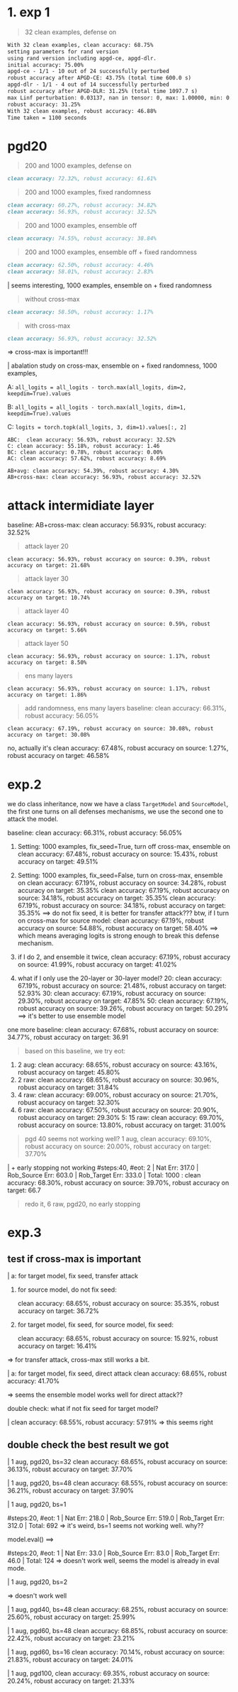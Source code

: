
# 1. exp 1
> 32 clean examples, defense on
```markdown
With 32 clean examples, clean accuracy: 68.75%
setting parameters for rand version
using rand version including apgd-ce, apgd-dlr.
initial accuracy: 75.00%
apgd-ce - 1/1 - 10 out of 24 successfully perturbed
robust accuracy after APGD-CE: 43.75% (total time 600.0 s)
apgd-dlr - 1/1 - 4 out of 14 successfully perturbed
robust accuracy after APGD-DLR: 31.25% (total time 1097.7 s)
max Linf perturbation: 0.03137, nan in tensor: 0, max: 1.00000, min: 0.00000
robust accuracy: 31.25%
With 32 clean examples, robust accuracy: 46.88%
Time taken = 1100 seconds
```
# pgd20
> 200 and 1000 examples, defense on
```markdown
clean accuracy: 72.32%, robust accuracy: 61.61%
```

> 200 and 1000 examples, fixed randomness 
```markdown
clean accuracy: 60.27%, robust accuracy: 34.82%
clean accuracy: 56.93%, robust accuracy: 32.52%
```

> 200 and 1000 examples, ensemble off
```markdown
clean accuracy: 74.55%, robust accuracy: 38.84%
```


> 200 and 1000 examples, ensemble off + fixed randomness
```markdown
clean accuracy: 62.50%, robust accuracy: 4.46%
clean accuracy: 58.01%, robust accuracy: 2.83%
```

| seems interesting, 1000 examples, ensemble on + fixed randomness
> without cross-max
```markdown
clean accuracy: 58.50%, robust accuracy: 1.17%
```
> with cross-max
```markdown
clean accuracy: 56.93%, robust accuracy: 32.52%
```
=> cross-max is important!!!

| abalation study on cross-max, ensemble on + fixed randomness, 1000 examples, 

A:      `all_logits = all_logits - torch.max(all_logits, dim=2, keepdim=True).values`

B:
`all_logits = all_logits - torch.max(all_logits, dim=1, keepdim=True).values`

C: `logits = torch.topk(all_logits, 3, dim=1).values[:, 2]`
```
ABC:  clean accuracy: 56.93%, robust accuracy: 32.52%
C: clean accuracy: 55.18%, robust accuracy: 1.46
BC: clean accuracy: 0.78%, robust accuracy: 0.00%
AC: clean accuracy: 57.62%, robust accuracy: 8.69%

AB+avg: clean accuracy: 54.39%, robust accuracy: 4.30%
AB+cross-max: clean accuracy: 56.93%, robust accuracy: 32.52% 

```
# attack intermidiate layer

baseline: AB+cross-max: clean accuracy: 56.93%, robust accuracy: 32.52% 
> attack layer 20
```
clean accuracy: 56.93%, robust accuracy on source: 0.39%, robust accuracy on target: 21.68%
```

> attack layer 30
```
clean accuracy: 56.93%, robust accuracy on source: 0.39%, robust accuracy on target: 10.74%
```

> attack layer 40
```
clean accuracy: 56.93%, robust accuracy on source: 0.59%, robust accuracy on target: 5.66%
```

> attack layer 50
```
clean accuracy: 56.93%, robust accuracy on source: 1.17%, robust accuracy on target: 8.50%
```

> ens many layers
```
clean accuracy: 56.93%, robust accuracy on source: 1.17%, robust accuracy on target: 1.86%
```

> add randomness, ens many layers
baseline: clean accuracy: 66.31%, robust accuracy: 56.05%
```
clean accuracy: 67.19%, robust accuracy on source: 30.08%, robust accuracy on target: 30.08%
```
no, actually it's clean accuracy: 67.48%, robust accuracy on source: 1.27%, robust accuracy on target: 46.58%


# exp.2

we do class inheritance, now we have a class `TargetModel` and `SourceModel`, the first one turns on all defenses mechanisms, we use the second one to attack the model.

baseline: clean accuracy: 66.31%, robust accuracy: 56.05%

1. Setting: 1000 examples, fix_seed=True, turn off cross-max, ensemble on
clean accuracy: 67.48%, robust accuracy on source: 15.43%, robust accuracy on target: 49.51%

2. Setting: 1000 examples, fix_seed=False, turn on cross-max, ensemble on 
clean accuracy: 67.19%, robust accuracy on source: 34.28%, robust accuracy on target: 35.35%
clean accuracy: 67.19%, robust accuracy on source: 34.18%, robust accuracy on target: 35.35%
clean accuracy: 67.19%, robust accuracy on source: 34.18%, robust accuracy on target: 35.35%
==> do not fix seed, it is better for transfer attack???
btw, if I turn on cross-max for source model:
clean accuracy: 67.19%, robust accuracy on source: 54.88%, robust accuracy on target: 58.40%
==> which means averaging logits is strong enough to break this defense mechanism.


3. if I do 2, and ensemble it twice,
clean accuracy: 67.19%, robust accuracy on source: 41.99%, robust accuracy on target: 41.02%

4. what if I only use the 20-layer or 30-layer model?
20: clean accuracy: 67.19%, robust accuracy on source: 21.48%, robust accuracy on target: 52.93%
30: clean accuracy: 67.19%, robust accuracy on source: 29.30%, robust accuracy on target: 47.85%
50: clean accuracy: 67.19%, robust accuracy on source: 39.26%, robust accuracy on target: 50.29%
==> it's better to use ensemble model

one more baseline: clean accuracy: 67.68%, robust accuracy on source: 34.77%, robust accuracy on target: 36.91

> based on this baseline, we try eot:
1. 2 aug: clean accuracy: 68.65%, robust accuracy on source: 43.16%, robust accuracy on target: 45.80%
2. 2 raw: clean accuracy: 68.65%, robust accuracy on source: 30.96%, robust accuracy on target: 31.84%
3. 4 raw: clean accuracy: 69.00%, robust accuracy on source: 21.70%, robust accuracy on target: 32.30%
4. 6 raw: clean accuracy: 67.50%, robust accuracy on source: 20.90%, robust accuracy on target: 29.30%
5: 15 raw: clean accuracy: 69.70%, robust accuracy on source: 13.80%, robust accuracy on target: 31.00%


> pgd 40 seems not working well?
1 aug, clean accuracy: 69.10%, robust accuracy on source: 20.00%, robust accuracy on target: 37.70%

| + early stopping not working 
#steps:40, #eot: 2 | Nat Err: 317.0 | Rob_Source Err: 603.0 | Rob_Target Err: 333.0 | Total: 1000 
:
clean accuracy: 68.30%, robust accuracy on source: 39.70%, robust accuracy on target: 66.7

> redo it, 6 raw, pgd20, no early stopping


# exp.3
## test if cross-max is important
| a: for target model, fix seed, transfer attack
1. for source model, do not fix seed: 

    clean accuracy: 68.65%, robust accuracy on source: 35.35%, robust accuracy on target: 36.72%

2. for target model, fix seed, for source model, fix seed:

    clean accuracy: 68.65%, robust accuracy on source: 15.92%, robust accuracy on target: 16.41%

=> for transfer attack, cross-max still works a bit.


| a: for target model, fix seed, direct attack
clean accuracy: 68.65%, robust accuracy: 41.70%

=> seems the ensemble model works well for direct attack??

double check: what if not fix seed for target model?

| clean accuracy: 68.55%, robust accuracy: 57.91%
=> this seems right


## double check the best result we got
| 1 aug, pgd20, bs=32
clean accuracy: 68.65%, robust accuracy on source: 36.13%, robust accuracy on target: 37.70%

| 1 aug, pgd20, bs=48
clean accuracy: 68.55%, robust accuracy on source: 36.21%, robust accuracy on target: 37.90%

| 1 aug, pgd20, bs=1

#steps:20, #eot: 1 | Nat Err: 218.0 | Rob_Source Err: 519.0 | Rob_Target Err: 312.0 | Total: 692
=> it's weird, bs=1 seems not working well. why??

model.eval() ==> 

#steps:20, #eot: 1 | Nat Err: 33.0 | Rob_Source Err: 83.0 | Rob_Target Err: 46.0 | Total: 124
=> doesn't work well, seems the model is already in eval mode.

| 1 aug, pgd20, bs=2

=> doesn't work well

| 1 aug, pgd40, bs=48
clean accuracy: 68.25%, robust accuracy on source: 25.60%, robust accuracy on target: 25.99%

| 1 aug, pgd60, bs=48
clean accuracy: 68.85%, robust accuracy on source: 22.42%, robust accuracy on target: 23.21%

| 1 aug, pgd60, bs=16
clean accuracy: 70.14%, robust accuracy on source: 21.83%, robust accuracy on target: 24.01%

| 1 aug, pgd100, 
clean accuracy: 69.35%, robust accuracy on source: 20.24%, robust accuracy on target: 21.33%